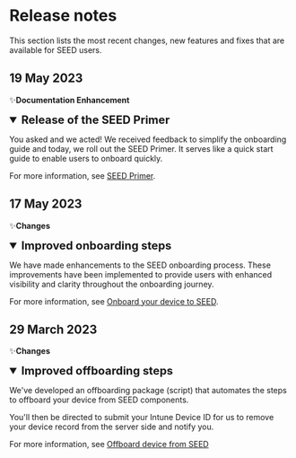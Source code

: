 # Release notes

This section lists the most recent changes, new features and fixes that are available for SEED users.

## 19 May 2023

:sparkles:**Documentation Enhancement** 

<details open>
<summary style="font-size:20px;font-weight:bold">Release of the SEED Primer</summary>

You asked and we acted! We received feedback to simplify the onboarding guide and today, we roll out the SEED Primer. It serves like a quick start guide to enable users to onboard quickly. 

For more information, see [SEED Primer](https://docs.developer.tech.gov.sg/docs/seed-primer/).

</details>


## 17 May 2023

:sparkles:**Changes** 

<details open>
<summary style="font-size:20px;font-weight:bold">Improved onboarding steps</summary>

We have made enhancements to the SEED onboarding process. These improvements have been implemented to provide users with enhanced visibility and clarity throughout the onboarding journey.

For more information, see [Onboard your device to SEED](https://docs.developer.tech.gov.sg/docs/security-suite-for-engineering-endpoint-devices/onboard-device/onboard-device-to-seed).

</details>

## 29 March 2023

:sparkles:**Changes** 

<details open>
<summary style="font-size:20px;font-weight:bold">Improved offboarding steps</summary>

We've developed an offboarding package (script) that automates the steps to offboard your device from SEED components. 

You'll then be directed to submit your Intune Device ID for us to remove your device record from the server side and notify you.

For more information, see [Offboard device from SEED](offboard-device/offboard-device-from-seed.md)

</details>
